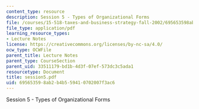 ```yaml
---
content_type: resource
description: Session 5 - Types of Organizational Forms
file: /courses/15-518-taxes-and-business-strategy-fall-2002/695653598ab2b4b559410702007f3ac6_session5.pdf
file_type: application/pdf
learning_resource_types:
- Lecture Notes
license: https://creativecommons.org/licenses/by-nc-sa/4.0/
ocw_type: OCWFile
parent_title: Lecture Notes
parent_type: CourseSection
parent_uid: 33511179-bd1b-4d3f-07ef-573dc3c5ada1
resourcetype: Document
title: session5.pdf
uid: 69565359-8ab2-b4b5-5941-0702007f3ac6
---
```

Session 5 - Types of Organizational Forms